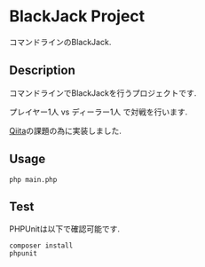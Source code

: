 BlackJack Project
===

コマンドラインのBlackJack.

## Description

コマンドラインでBlackJackを行うプロジェクトです.

プレイヤー1人 vs ディーラー1人 で対戦を行います.

[Qiita](https://qiita.com/hirossyi73/items/cf8648c31898216312e5)の課題の為に実装しました.

## Usage

`php main.php`

## Test

PHPUnitは以下で確認可能です.

```shell
composer install
phpunit
```
